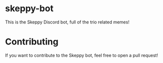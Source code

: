 # skeppy-bot
This is the Skeppy Discord bot, full of the trio related memes!
# Contributing
If you want to contribute to the Skeppy bot, feel free to open a pull request!
